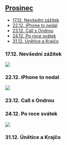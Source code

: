 
## [Prosinec](2021.md)   

- [17.12. Nevšední zážitek](#1712-nevšední-zážitek)
- [22.12. iPhone to nedal](#2212-iphone-to-nedal)
- [23.12. Call s Ondrou](#2312-call-s-ondrou)
- [24.12. Po roce svátek](#2412-po-roce-svátek)
- [31.12. Únětice a Krajčo](#3112-únětice-a-krajčo)

### 17.12. Nevšední zážitek


<a href="../images/2021_december/17_1.jpg" target="_blank"><img src="../images/thumbnails/2021_december/17_1.jpg"></a>


### 22.12. iPhone to nedal


<a href="../images/2021_december/23_1.jpg" target="_blank"><img src="../images/thumbnails/2021_december/23_1.jpg"></a>


### 23.12. Call s Ondrou


### 24.12. Po roce svátek


<a href="../images/2021_december/24_1.jpg" target="_blank"><img src="../images/thumbnails/2021_december/24_1.jpg"></a>


### 31.12. Únětice a Krajčo

